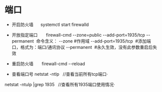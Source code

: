 # 端口

* 开启防火墙 
    systemctl start firewalld

* 开放指定端口
      firewall-cmd --zone=public --add-port=1935/tcp --permanent
 命令含义：
--zone #作用域
--add-port=1935/tcp  #添加端口，格式为：端口/通讯协议
--permanent  #永久生效，没有此参数重启后失效

* 重启防火墙
      firewall-cmd --reload

* 查看端口号
netstat -ntlp   //查看当前所有tcp端口·

netstat -ntulp |grep 1935   //查看所有1935端口使用情况·